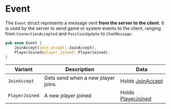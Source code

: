 # Event

The `Event` struct represents a message sent **from the server to the client**.
It is used by the server to send game or system events to the client, ranging
from `ConnectionAccepted` and `PositionUpdate` to `ChatMessage`.

```rust
pub enum Event {
    JoinAccept(join_accept::JoinAccept),
    PlayerJoined(player_joined::PlayerJoined),
}
```

| Variant        | Description                       | Data                                           |
| -------------- | --------------------------------- | ---------------------------------------------- |
| `JoinAccept`   | Gets send when a new player joins | Holds [JoinAccept](./event/join_accept.md)     |
| `PlayerJoined` | A new player joined               | Holds [PlayerJoined](./event/player_joined.md) |
